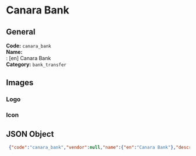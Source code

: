 # Canara Bank 
## General 
**Code:** `canara_bank`  
**Name:**  
:	[en] Canara Bank  
**Category:** `bank_transfer`  
## Images 
### Logo 
### Icon 
## JSON Object 
```json
 {"code":"canara_bank","vendor":null,"name":{"en":"Canara Bank"},"description":null,"countries":null,"category":"bank_transfer"}```  
